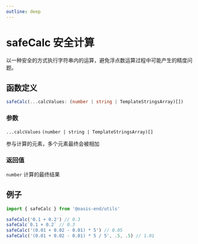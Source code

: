 ```yaml
---
outline: deep
---
```


# safeCalc 安全计算

以一种安全的方式执行字符串内的运算，避免浮点数运算过程中可能产生的精度问题。

## 函数定义

```typescript
safeCalc(...calcValues: (number | string | TemplateStringsArray)[])
```

### 参数

`...calcValues` `(number | string | TemplateStringsArray)[]`

参与计算的元素，多个元素最终会被相加

### 返回值

`number` 计算的最终结果

## 例子

```ts
import { safeCalc } from '@oasis-end/utils'

safeCalc('0.1 + 0.2') // 0.3
safeCalc`0.1 + 0.2` // 0.3
safeCalc('(0.01 + 0.02 - 0.01) * 5') // 0.05
safeCalc('(0.01 + 0.02 - 0.01) * 5 / 5', .5, .5) // 1.01
```

